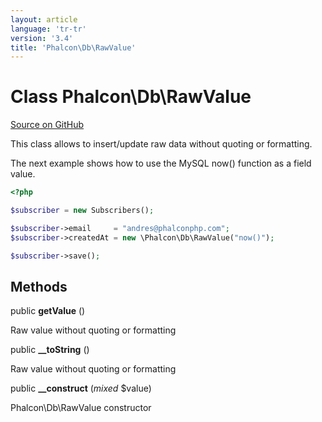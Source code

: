 ```yaml
---
layout: article
language: 'tr-tr'
version: '3.4'
title: 'Phalcon\Db\RawValue'
---
```


# Class **Phalcon\Db\RawValue**

<a href="https://github.com/phalcon/cphalcon/tree/v3.4.0/phalcon/db/rawvalue.zep" class="btn btn-default btn-sm">Source on GitHub</a>

This class allows to insert/update raw data without quoting or formatting.

The next example shows how to use the MySQL now() function as a field value.

```php
<?php

$subscriber = new Subscribers();

$subscriber->email     = "andres@phalconphp.com";
$subscriber->createdAt = new \Phalcon\Db\RawValue("now()");

$subscriber->save();

```

## Methods

public **getValue** ()

Raw value without quoting or formatting

public **__toString** ()

Raw value without quoting or formatting

public **__construct** (*mixed* $value)

Phalcon\Db\RawValue constructor